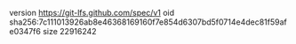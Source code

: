 version https://git-lfs.github.com/spec/v1
oid sha256:7c111013926ab8e46368169160f7e854d6307bd5f0714e4dec81f59afe0347f6
size 22916242
